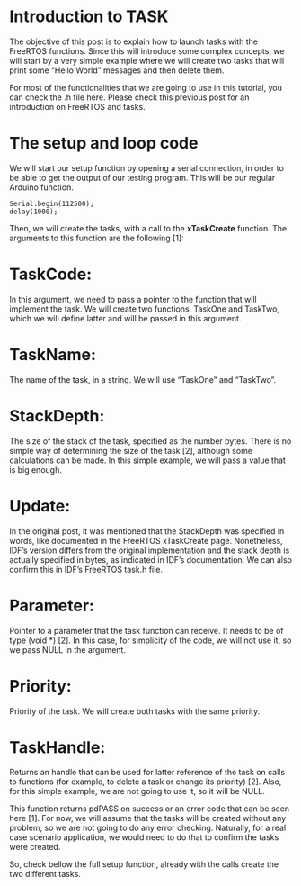 
# Introduction to TASK

The objective of this post is to explain how to launch tasks with the FreeRTOS functions. Since this will introduce some complex concepts, we will start by a very simple example where we will create two tasks that will print some “Hello World” messages and then delete them.

For most of the functionalities that we are going to use in this tutorial, you can check the .h file here. Please check this previous post for an introduction on FreeRTOS and tasks.

# The setup and loop code

We will start our setup function by opening a serial connection, in order to be able to get the output of our testing program. This will be our regular Arduino function.

```
Serial.begin(112500);
delay(1000);
```

Then, we will create the tasks, with a call to the **xTaskCreate** function. The arguments to this function are the following [1]:

# TaskCode: 
In this argument, we need to pass a pointer to the function that will implement the task. We will create two functions, TaskOne and TaskTwo, which we will define latter and will be passed in this argument.

# TaskName: 
The name of the task, in a string. We will use “TaskOne” and “TaskTwo”.

# StackDepth:
The size of the stack of the task, specified as the number bytes. There is no simple way of determining the size of the task [2], although some calculations can be made. In this simple example, we will pass a value that is big enough.

# Update:
In the original post, it was mentioned that the StackDepth was specified in words, like documented in the FreeRTOS xTaskCreate page. Nonetheless, IDF’s version differs from the original implementation and the stack depth is actually specified in bytes, as indicated in IDF’s documentation. We can also confirm this in IDF’s FreeRTOS task.h file.

# Parameter:
Pointer to a parameter that the task function can receive. It needs to be of type (void *) [2]. In this case, for simplicity of the code, we will not use it, so we pass NULL in the argument.

# Priority:
Priority of the task. We will create both tasks with the same priority.

# TaskHandle: 
Returns an handle that can be used for latter reference of the task on calls to functions (for example, to delete a task or change its priority) [2]. Also, for this simple example, we are not going to use it, so it will be NULL.

This function returns pdPASS on success or an error code that can be seen here [1]. For now, we will assume that the tasks will be created without any problem, so we are not going to do any error checking. Naturally, for a real case scenario application, we would need to do that to confirm the tasks were created.

So, check bellow the full setup function, already with the calls create the two different tasks.

